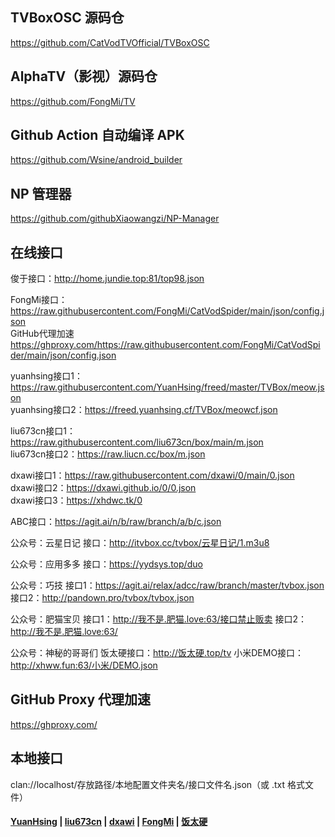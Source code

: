 ## TVBoxOSC 源码仓

https://github.com/CatVodTVOfficial/TVBoxOSC

##  AlphaTV（影视）源码仓

https://github.com/FongMi/TV

## Github Action 自动编译 APK

https://github.com/Wsine/android_builder

## NP 管理器

https://github.com/githubXiaowangzi/NP-Manager

## 在线接口

俊于接口：http://home.jundie.top:81/top98.json

FongMi接口：https://raw.githubusercontent.com/FongMi/CatVodSpider/main/json/config.json  
GitHub代理加速 https://ghproxy.com/https://raw.githubusercontent.com/FongMi/CatVodSpider/main/json/config.json

yuanhsing接口1：https://raw.githubusercontent.com/YuanHsing/freed/master/TVBox/meow.json  
yuanhsing接口2：https://freed.yuanhsing.cf/TVBox/meowcf.json

liu673cn接口1： https://raw.githubusercontent.com/liu673cn/box/main/m.json  
liu673cn接口2：https://raw.liucn.cc/box/m.json

dxawi接口1：https://raw.githubusercontent.com/dxawi/0/main/0.json  
dxawi接口2：https://dxawi.github.io/0/0.json  
dxawi接口3：https://xhdwc.tk/0

ABC接口：https://agit.ai/n/b/raw/branch/a/b/c.json

公众号：云星日记  接口：http://itvbox.cc/tvbox/云星日记/1.m3u8

公众号：应用多多 接口：https://yydsys.top/duo

公众号：巧技  接口1：https://agit.ai/relax/adcc/raw/branch/master/tvbox.json  接口2：http://pandown.pro/tvbox/tvbox.json

公众号：肥猫宝贝  接口1：http://我不是.肥猫.love:63/接口禁止贩卖  接口2：http://我不是.肥猫.love:63/

公众号：神秘的哥哥们  饭太硬接口：http://饭太硬.top/tv  小米DEMO接口：http://xhww.fun:63/小米/DEMO.json

## GitHub Proxy 代理加速

https://ghproxy.com/

## 本地接口

clan://localhost/存放路径/本地配置文件夹名/接口文件名.json（或 .txt 格式文件）

#### [YuanHsing](https://github.com/YuanHsing/freed) | [liu673cn](https://github.com/liu673cn/box) | [dxawi](https://github.com/dxawi/0) | [FongMi](https://github.com/FongMi/CatVodSpider) | [饭太硬](http://饭太硬.top/tv)
